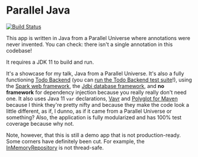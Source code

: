 # Parallel Java

[![Build Status](https://img.shields.io/travis/jqno/paralleljava.svg?style=plastic)](https://travis-ci.org/jqno/paralleljava)

This app is written in Java from a Parallel Universe where annotations were never invented. You can check: there isn't a single annotation in this codebase!

It requires a JDK 11 to build and run.

It's a showcase for my talk, Java from a Parallel Universe. It's also a fully functioning [Todo Backend](https://www.todobackend.com/) (you can [run the Todo Backend test suite](https://www.todobackend.com/specs/index.html?https://parallel-java.herokuapp.com/todo
)!), using the [Spark web framework](http://sparkjava.com/), the [Jdbi database framework](http://jdbi.org/), and **no framework** for dependency injection because you really really don't need one. It also uses Java 11 `var` declarations, [Vavr](http://www.vavr.io/) and [Polyglot for Maven](https://github.com/takari/polyglot-maven) because I think they're pretty nifty and because they make the code look a little different, as if, I dunno, as if it came from a Parallel Universe or something? Also, the application is fully modularized and has 100% test coverage because why not.

Note, however, that this is still a demo app that is not production-ready. Some corners have definitely been cut. For example, the [InMemoryRepository](https://github.com/jqno/paralleljava/blob/master/src/main/java/nl/jqno/paralleljava/app/persistence/inmemory/InMemoryRepository.java) is not thread-safe.

